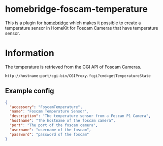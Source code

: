 # homebridge-foscam-temperature

This is a plugin for [homebridge](https://github.com/nfarina/homebridge) which makes it possible to create a temperature sensor
in HomeKit for Foscam Cameras that have temperature sensor.

# Information
The temperature is retrieved from the CGI API of Foscam Cameras.
```
http://hostname:port/cgi-bin/CGIProxy.fcgi?cmd=getTemperatureState
```

## Example config

```json
{
  "accessory": "FoscamTemperature",
  "name": "Foscam Temperature Sensor",
  "description": "The temperature sensor from a Foscam P1 Camera",
  "hostname": "The hostname of the foscam camera",
  "port": "The port of the foscam camera",
  "username": "username of the foscam",
  "password": "password of the foscam"
}
```